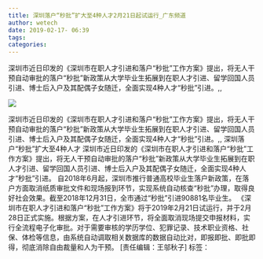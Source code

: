 ```yaml
---
title: 深圳落户“秒批”扩大至4种人才2月21日起试运行_广东频道
author: wetech
date: 2019-02-17- 06:39
tags: 
categories: 
---
```

深圳市近日印发的《深圳市在职人才引进和落户“秒批”工作方案》提出，将无人干预自动审批的落户“秒批”新政策从大学毕业生拓展到在职人才引进、留学回国人员引进、博士后入户及其配偶子女随迁，全面实现4种人才“秒批”引进。,,
<!-- more -->
                
<img align="center" border="0" src="http://p2.ifengimg.com/a/2016/0810/204c433878d5cf9size1_w16_h16.png" />
                
                
            
深圳市近日印发的《深圳市在职人才引进和落户“秒批”工作方案》提出，将无人干预自动审批的落户“秒批”新政策从大学毕业生拓展到在职人才引进、留学回国人员引进、博士后入户及其配偶子女随迁，全面实现4种人才“秒批”引进。,,
深圳落户“秒批”扩大至4种人才
深圳市近日印发的《深圳市在职人才引进和落户“秒批”工作方案》提出，将无人干预自动审批的落户“秒批”新政策从大学毕业生拓展到在职人才引进、留学回国人员引进、博士后入户及其配偶子女随迁，全面实现4种人才“秒批”引进。
自2018年6月起，深圳市推行普通高校毕业生落户新政策，在落户方面取消纸质审批文件和现场报到环节，实现系统自动核查“秒批”办理，取得良好社会效果。截至2018年12月31日，全市通过“秒批”引进90881名毕业生。
《深圳市在职人才引进和落户“秒批”工作方案》将于2019年2月21日试运行，并于2月28日正式实施。根据方案，在人才引进环节，将全面取消现场提交申报材料，实行全流程电子化审批。对于需要审核的学历学位、犯罪记录、技术职业资格、社保、体检等信息，由系统自动调取相关数据库的数据自动比对，即报即批、即批即得，彻底消除自由裁量和人为干预。
[责任编辑：王邬秋子]
标签：
 
 
 
             
